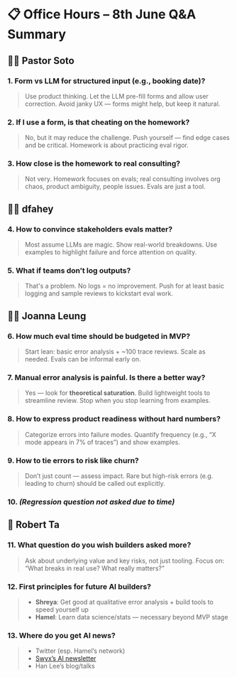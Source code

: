 
# 📋 Office Hours – 8th June Q&A Summary

## 🧑‍🎓 Pastor Soto

### 1. **Form vs LLM for structured input (e.g., booking date)?**
> Use product thinking. Let the LLM pre-fill forms and allow user correction. Avoid janky UX — forms might help, but keep it natural.

### 2. **If I use a form, is that cheating on the homework?**
> No, but it may reduce the challenge. Push yourself — find edge cases and be critical. Homework is about practicing eval rigor.

### 3. **How close is the homework to real consulting?**
> Not very. Homework focuses on evals; real consulting involves org chaos, product ambiguity, people issues. Evals are just a tool.

## 🧑‍💼 dfahey

### 4. **How to convince stakeholders evals matter?**
> Most assume LLMs are magic. Show real-world breakdowns. Use examples to highlight failure and force attention on quality.

### 5. **What if teams don’t log outputs?**
> That's a problem. No logs = no improvement. Push for at least basic logging and sample reviews to kickstart eval work.

## 🧑‍💻 Joanna Leung

### 6. **How much eval time should be budgeted in MVP?**
> Start lean: basic error analysis + ~100 trace reviews. Scale as needed. Evals can be informal early on.

### 7. **Manual error analysis is painful. Is there a better way?**
> Yes — look for **theoretical saturation**. Build lightweight tools to streamline review. Stop when you stop learning from examples.

### 8. **How to express product readiness without hard numbers?**
> Categorize errors into failure modes. Quantify frequency (e.g., “X mode appears in 7% of traces”) and show examples.

### 9. **How to tie errors to risk like churn?**
> Don’t just count — assess impact. Rare but high-risk errors (e.g. leading to churn) should be called out explicitly.

### 10. *(Regression question not asked due to time)*

## 🧠 Robert Ta

### 11. **What question do you wish builders asked more?**
> Ask about underlying value and key risks, not just tooling. Focus on: “What breaks in real use? What really matters?”

### 12. **First principles for future AI builders?**
> - **Shreya**: Get good at qualitative error analysis + build tools to speed yourself up  
> - **Hamel**: Learn data science/stats — necessary beyond MVP stage

### 13. **Where do you get AI news?**
> - Twitter (esp. Hamel’s network)  
> - [Swyx’s AI newsletter](https://www.latent.space/)  
> - Han Lee’s blog/talks
